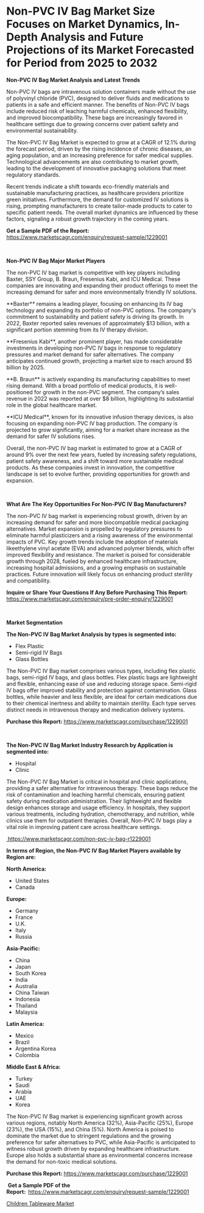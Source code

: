 <p><h1>Non-PVC IV Bag Market Size Focuses on Market Dynamics, In-Depth Analysis and Future Projections of its Market Forecasted for Period from 2025 to 2032</h1></p><p><strong>Non-PVC IV Bag Market Analysis and Latest Trends</strong></p>
<p><p>Non-PVC IV bags are intravenous solution containers made without the use of polyvinyl chloride (PVC), designed to deliver fluids and medications to patients in a safe and efficient manner. The benefits of Non-PVC IV bags include reduced risk of leaching harmful chemicals, enhanced flexibility, and improved biocompatibility. These bags are increasingly favored in healthcare settings due to growing concerns over patient safety and environmental sustainability.</p><p>The Non-PVC IV Bag Market is expected to grow at a CAGR of 12.1% during the forecast period, driven by the rising incidence of chronic diseases, an aging population, and an increasing preference for safer medical supplies. Technological advancements are also contributing to market growth, leading to the development of innovative packaging solutions that meet regulatory standards.</p><p>Recent trends indicate a shift towards eco-friendly materials and sustainable manufacturing practices, as healthcare providers prioritize green initiatives. Furthermore, the demand for customized IV solutions is rising, prompting manufacturers to create tailor-made products to cater to specific patient needs. The overall market dynamics are influenced by these factors, signaling a robust growth trajectory in the coming years.</p></p>
<p><strong>Get a Sample PDF of the Report:&nbsp;</strong> <a href="https://www.marketscagr.com/enquiry/request-sample/1229001?utm_campaign=2095&utm_medium=2&utm_source=Github&utm_content=ia&utm_term=26032025&utm_id=non-pvc-iv-bag">https://www.marketscagr.com/enquiry/request-sample/1229001</a></p>
<p>&nbsp;</p>
<p><strong>Non-PVC IV Bag Major Market Players</strong></p>
<p><p>The non-PVC IV bag market is competitive with key players including Baxter, SSY Group, B. Braun, Fresenius Kabi, and ICU Medical. These companies are innovating and expanding their product offerings to meet the increasing demand for safer and more environmentally friendly IV solutions.</p><p>**Baxter** remains a leading player, focusing on enhancing its IV bag technology and expanding its portfolio of non-PVC options. The company's commitment to sustainability and patient safety is driving its growth. In 2022, Baxter reported sales revenues of approximately $13 billion, with a significant portion stemming from its IV therapy division.</p><p>**Fresenius Kabi**, another prominent player, has made considerable investments in developing non-PVC IV bags in response to regulatory pressures and market demand for safer alternatives. The company anticipates continued growth, projecting a market size to reach around $5 billion by 2025.</p><p>**B. Braun** is actively expanding its manufacturing capabilities to meet rising demand. With a broad portfolio of medical products, it is well-positioned for growth in the non-PVC segment. The company’s sales revenue in 2022 was reported at over $8 billion, highlighting its substantial role in the global healthcare market.</p><p>**ICU Medical**, known for its innovative infusion therapy devices, is also focusing on expanding non-PVC IV bag production. The company is projected to grow significantly, aiming for a market share increase as the demand for safer IV solutions rises.</p><p>Overall, the non-PVC IV bag market is estimated to grow at a CAGR of around 9% over the next few years, fueled by increasing safety regulations, patient safety awareness, and a shift toward more sustainable medical products. As these companies invest in innovation, the competitive landscape is set to evolve further, providing opportunities for growth and expansion.</p></p>
<p>&nbsp;</p>
<p><strong>What Are The Key Opportunities For Non-PVC IV Bag Manufacturers?</strong></p>
<p><p>The non-PVC IV bag market is experiencing robust growth, driven by an increasing demand for safer and more biocompatible medical packaging alternatives. Market expansion is propelled by regulatory pressures to eliminate harmful plasticizers and a rising awareness of the environmental impacts of PVC. Key growth trends include the adoption of materials likeethylene vinyl acetate (EVA) and advanced polymer blends, which offer improved flexibility and resistance. The market is poised for considerable growth through 2028, fueled by enhanced healthcare infrastructure, increasing hospital admissions, and a growing emphasis on sustainable practices. Future innovation will likely focus on enhancing product sterility and compatibility.</p></p>
<p><strong>Inquire or Share Your Questions If Any Before Purchasing This Report:</strong> <a href="https://www.marketscagr.com/enquiry/pre-order-enquiry/1229001?utm_campaign=2095&utm_medium=2&utm_source=Github&utm_content=ia&utm_term=26032025&utm_id=non-pvc-iv-bag">https://www.marketscagr.com/enquiry/pre-order-enquiry/1229001</a></p>
<p>&nbsp;</p>
<p><strong>Market Segmentation</strong></p>
<p><strong>The Non-PVC IV Bag Market Analysis by types is segmented into:</strong></p>
<p><ul><li>Flex Plastic</li><li>Semi-rigid IV Bags</li><li>Glass Bottles</li></ul></p>
<p><p>The Non-PVC IV Bag market comprises various types, including flex plastic bags, semi-rigid IV bags, and glass bottles. Flex plastic bags are lightweight and flexible, enhancing ease of use and reducing storage space. Semi-rigid IV bags offer improved stability and protection against contamination. Glass bottles, while heavier and less flexible, are ideal for certain medications due to their chemical inertness and ability to maintain sterility. Each type serves distinct needs in intravenous therapy and medication delivery systems.</p></p>
<p><strong>Purchase this Report:&nbsp;</strong><a href="https://www.marketscagr.com/purchase/1229001?utm_campaign=2095&utm_medium=2&utm_source=Github&utm_content=ia&utm_term=26032025&utm_id=non-pvc-iv-bag">https://www.marketscagr.com/purchase/1229001</a></p>
<p>&nbsp;</p>
<p><strong>The Non-PVC IV Bag Market Industry Research by Application is segmented into:</strong></p>
<p><ul><li>Hospital</li><li>Clinic</li></ul></p>
<p><p>The Non-PVC IV Bag Market is critical in hospital and clinic applications, providing a safer alternative for intravenous therapy. These bags reduce the risk of contamination and leaching harmful chemicals, ensuring patient safety during medication administration. Their lightweight and flexible design enhances storage and usage efficiency. In hospitals, they support various treatments, including hydration, chemotherapy, and nutrition, while clinics use them for outpatient therapies. Overall, Non-PVC IV bags play a vital role in improving patient care across healthcare settings.</p></p>
<p><a href="https://www.marketscagr.com/non-pvc-iv-bag-r1229001?utm_campaign=2095&utm_medium=2&utm_source=Github&utm_content=ia&utm_term=26032025&utm_id=non-pvc-iv-bag">&nbsp;https://www.marketscagr.com/non-pvc-iv-bag-r1229001</a></p>
<p><strong>In terms of Region, the Non-PVC IV Bag Market Players available by Region are:</strong></p>
<p>
    <p> <strong> North America: </strong>
        <ul>
            <li>United States</li>
            <li>Canada</li>
        </ul>
        </p> 
    <p> <strong> Europe: </strong>
        <ul>
            <li>Germany</li>
            <li>France</li>
            <li>U.K.</li>
            <li>Italy</li>
            <li>Russia</li>
        </ul>
        </p> 
    <p> <strong> Asia-Pacific: </strong>
        <ul>
            <li>China</li>
            <li>Japan</li>
            <li>South Korea</li>
            <li>India</li>
            <li>Australia</li>
            <li>China Taiwan</li>
            <li>Indonesia</li>
            <li>Thailand</li>
            <li>Malaysia</li>
        </ul>
        </p> 
    <p> <strong> Latin America: </strong>
        <ul>
            <li>Mexico</li>
            <li>Brazil</li>
            <li>Argentina Korea</li>
            <li>Colombia</li>
        </ul>
        </p> 
    <p> <strong> Middle East & Africa: </strong>
        <ul>
            <li>Turkey</li>
            <li>Saudi</li>
            <li>Arabia</li>
            <li>UAE</li>
            <li>Korea</li>
        </ul>
    </p>
    </p>
<p><p>The Non-PVC IV Bag market is experiencing significant growth across various regions, notably North America (32%), Asia-Pacific (25%), Europe (23%), the USA (15%), and China (5%). North America is poised to dominate the market due to stringent regulations and the growing preference for safer alternatives to PVC, while Asia-Pacific is anticipated to witness robust growth driven by expanding healthcare infrastructure. Europe also holds a substantial share as environmental concerns increase the demand for non-toxic medical solutions.</p></p>
<p><strong>Purchase this Report: </strong><a href="https://www.marketscagr.com/purchase/1229001?utm_campaign=2095&utm_medium=2&utm_source=Github&utm_content=ia&utm_term=26032025&utm_id=non-pvc-iv-bag">https://www.marketscagr.com/purchase/1229001</a></p>
<p>&nbsp;<strong>Get a Sample PDF of the Report:&nbsp;&nbsp;</strong><a href="https://www.marketscagr.com/enquiry/request-sample/1229001?utm_campaign=2095&utm_medium=2&utm_source=Github&utm_content=ia&utm_term=26032025&utm_id=non-pvc-iv-bag">https://www.marketscagr.com/enquiry/request-sample/1229001</a></p>
<p><strong></strong></p>
<p><p><a href="https://github.com/mauripalmi/Market-Research-Report-List-6/blob/main/children-tableware-market.md?utm_campaign=2095&utm_medium=2&utm_source=Github&utm_content=ia&utm_term=26032025&utm_id=non-pvc-iv-bag">Children Tableware Market</a></p></p>
